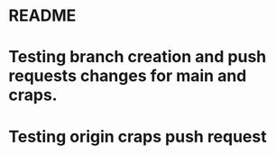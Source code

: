 # README
# Testing branch creation and push requests changes for main and craps.
# Testing origin craps push request